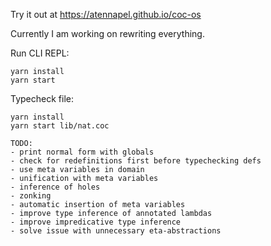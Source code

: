 Try it out at https://atennapel.github.io/coc-os

Currently I am working on rewriting everything.

Run CLI REPL:
```
yarn install
yarn start
```

Typecheck file:
```
yarn install
yarn start lib/nat.coc
```

```
TODO:
- print normal form with globals
- check for redefinitions first before typechecking defs
- use meta variables in domain
- unification with meta variables
- inference of holes
- zonking
- automatic insertion of meta variables
- improve type inference of annotated lambdas
- improve impredicative type inference
- solve issue with unnecessary eta-abstractions
```
